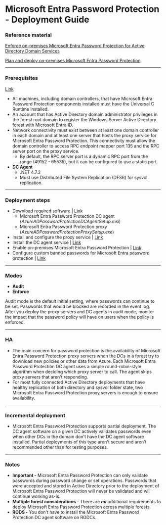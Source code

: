 # Microsoft Entra Password Protection - Deployment Guide

### Reference material

[Enforce on-premises Microsoft Entra Password Protection for Active Directory Domain Services](https://learn.microsoft.com/en-us/entra/identity/authentication/concept-password-ban-bad-on-premises)

[Plan and deploy on-premises Microsoft Entra Password Protection](https://learn.microsoft.com/en-us/entra/identity/authentication/howto-password-ban-bad-on-premises-deploy)

---

### Prerequisites

[Link](https://learn.microsoft.com/en-us/entra/identity/authentication/howto-password-ban-bad-on-premises-deploy#deployment-requirements)

- All machines, including domain controllers, that have Microsoft Entra Password Protection components installed must have the Universal C Runtime installed.
- An account that has Active Directory domain administrator privileges in the forest root domain to register the Windows Server Active Directory forest with Microsoft Entra ID.
- Network connectivity must exist between at least one domain controller in each domain and at least one server that hosts the proxy service for Microsoft Entra Password Protection. This connectivity must allow the domain controller to access RPC endpoint mapper port 135 and the RPC server port on the proxy service.
    - By default, the RPC server port is a dynamic RPC port from the range (49152 - 65535), but it can be configured to use a static port.
- **DC Agent**
    - .NET 4.7.2
    - Must use Distributed File System Replication (DFSR) for sysvol replication.

---

### Deployment steps

- Download required software | [Link](https://learn.microsoft.com/en-us/entra/identity/authentication/howto-password-ban-bad-on-premises-deploy#download-required-software)
    - Microsoft Entra Password Protection DC agent (_AzureADPasswordProtectionDCAgentSetup.msi_)
    - Microsoft Entra Password Protection proxy (_AzureADPasswordProtectionProxySetup.exe_)
- Install and configure the proxy service | [Link](https://learn.microsoft.com/en-us/entra/identity/authentication/howto-password-ban-bad-on-premises-deploy#install-and-configure-the-proxy-service)
- Install the DC agent service | [Link](https://learn.microsoft.com/en-us/entra/identity/authentication/howto-password-ban-bad-on-premises-deploy#install-the-dc-agent-service)
- Enable on-premises Microsoft Entra Password Protection | [Link](https://learn.microsoft.com/en-us/entra/identity/authentication/howto-password-ban-bad-on-premises-operations)
- Configure custom banned passwords for Microsoft Entra password protection | [Link](https://learn.microsoft.com/en-us/entra/identity/authentication/tutorial-configure-custom-password-protection)

---

### Modes

- **Audit**
- **Enforce**

Audit mode is the default initial setting, where passwords can continue to be set. Passwords that would be blocked are recorded in the event log. After you deploy the proxy servers and DC agents in audit mode, monitor the impact that the password policy will have on users when the policy is enforced.

---

### HA

- The main concern for password protection is the availability of Microsoft Entra Password Protection proxy servers when the DCs in a forest try to download new policies or other data from Azure. Each Microsoft Entra Password Protection DC agent uses a simple round-robin-style algorithm when deciding which proxy server to call. The agent skips proxy servers that aren't responding.
- For most fully connected Active Directory deployments that have healthy replication of both directory and sysvol folder state, two Microsoft Entra Password Protection proxy servers is enough to ensure availability.

---

### Incremental deployment

- Microsoft Entra Password Protection supports partial deployment. The DC agent software on a given DC actively validates passwords even when other DCs in the domain don't have the DC agent software installed. Partial deployments of this type aren't secure and aren't recommended other than for testing purposes.

---

### Notes

- **Important -** Microsoft Entra Password Protection can only validate passwords during password change or set operations. Passwords that were accepted and stored in Active Directory prior to the deployment of Microsoft Entra Password Protection will never be validated and will continue working as-is.
- **Multiple forest considerations** - There are ***no*** additional requirements to deploy Microsoft Entra Password Protection across multiple forests.
- **RODS -** You don't have to install the Microsoft Entra Password Protection DC agent software on RODCs.
